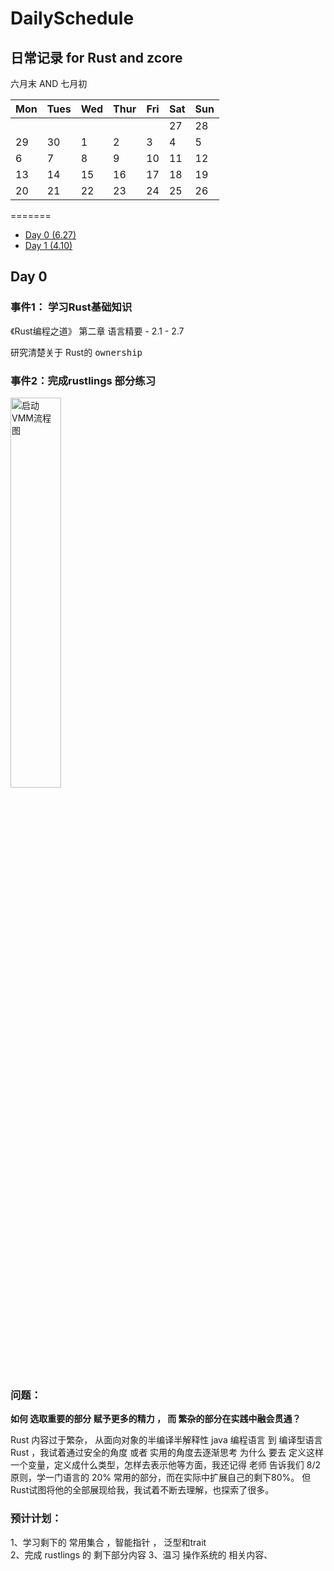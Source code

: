 # DailySchedule
## 日常记录 for Rust and zcore
六月末 AND 七月初

| Mon  | Tues | Wed  | Thur | Fri  | Sat  | Sun  |
| ---- | ---- | ---- | ---- | ---- | ---- | ---- |
|      |      |      |      |      | 27   | 28   |
| 29   | 30   | 1    | 2    | 3    | 4    | 5    |
| 6    | 7    | 8    | 9    | 10   | 11   | 12   |
| 13   | 14   | 15   | 16   | 17   | 18   | 19   |
| 20   | 21   | 22   | 23   | 24   | 25   | 26   |

=======

* [Day 0 (6.27)](#0)  
* [Day 1 (4.10)](#Day001)   


<span id="0"></span>
## Day 0

### 事件1： 学习Rust基础知识

《Rust编程之道》 第二章 语言精要 - 2.1 - 2.7

研究清楚关于 Rust的 <kbd> ownership</kbd>

### 事件2：完成rustlings 部分练习
<img src="https://github.com/dingiso/DailySchedule/blob/master/img/Day1.png?raw=true" alt="启动VMM流程图" width="40%" height="40%" />

### 问题：

**如何 选取重要的部分 赋予更多的精力 ， 而 繁杂的部分在实践中融会贯通？**

Rust 内容过于繁杂， 从面向对象的半编译半解释性 java 编程语言 到  编译型语言 Rust ，我试着通过安全的角度 或者 实用的角度去逐渐思考 为什么 要去 定义这样一个变量，定义成什么类型，怎样去表示他等方面，我还记得 老师 告诉我们 8/2 原则，学一门语言的 20% 常用的部分，而在实际中扩展自己的剩下80%。 但Rust试图将他的全部展现给我，我试着不断去理解，也探索了很多。

### 预计计划：  

1、学习剩下的 常用集合 ，智能指针 ， 泛型和trait  
2、完成 rustlings 的 剩下部分内容 
3、温习 操作系统的 相关内容、  

<span id="Day001"></span>
